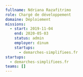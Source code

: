 ```yaml
---
fullname: Ndriana Razafitrimo
role: Chargé de développement
domaine: Déploiement
missions:
  - start: 2019-11-04
    end: 2020-05-03
    status: admin
    employer: dinum
    startups:
      - demarches-simplifiees.fr
startups:
  - demarches-simplifiees.fr
teams: []
---
```

